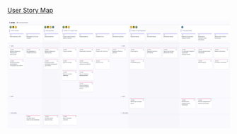 [User Story Map](https://grandfathers.avion.io/share/xYdeLLQbyQuPZ8Gbu)

![User Story Map](../image/usm.png)
